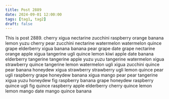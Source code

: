 ```yaml
---
title: Post 2889
date: 2024-09-01 12:00:00
tags: [tag1, tag2]
draft: false
---
```

This is post 2889.
cherry
xigua
nectarine
zucchini
raspberry
orange
banana
lemon
yuzu
cherry
pear
zucchini
nectarine
watermelon
watermelon
quince
grape
elderberry
xigua
banana
banana
pear
grape
date
grape
nectarine
orange
apple
xigua
tangerine
ugli
quince
lemon
kiwi
apple
date
banana
elderberry
tangerine
tangerine
apple
yuzu
yuzu
tangerine
watermelon
xigua
strawberry
quince
tangerine
lemon
watermelon
ugli
xigua
zucchini
quince
pear
banana
honeydew
xigua
strawberry
strawberry
ugli
lemon
quince
pear
ugli
raspberry
grape
honeydew
banana
xigua
mango
pear
pear
tangerine
xigua
yuzu
honeydew
fig
raspberry
banana
grape
honeydew
raspberry
quince
ugli
fig
quince
raspberry
apple
elderberry
cherry
quince
lemon
lemon
mango
date
mango
quince
banana
